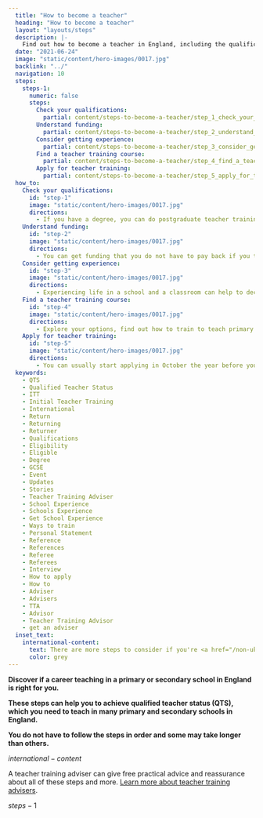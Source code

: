 ```yaml
---
  title: "How to become a teacher"
  heading: "How to become a teacher"
  layout: "layouts/steps"
  description: |-
    Find out how to become a teacher in England, including the qualifications you need, how to fund your training and where to find school experience.
  date: "2021-06-24"
  image: "static/content/hero-images/0017.jpg"
  backlink: "../"
  navigation: 10
  steps:
    steps-1:
      numeric: false
      steps: 
        Check your qualifications:
          partial: content/steps-to-become-a-teacher/step_1_check_your_qualifications
        Understand funding:
          partial: content/steps-to-become-a-teacher/step_2_understand_funding
        Consider getting experience:
          partial: content/steps-to-become-a-teacher/step_3_consider_getting_experience
        Find a teacher training course:
          partial: content/steps-to-become-a-teacher/step_4_find_a_teacher_training_course
        Apply for teacher training:
          partial: content/steps-to-become-a-teacher/step_5_apply_for_teacher_training
  how_to:
    Check your qualifications:
      id: "step-1"
      image: "static/content/hero-images/0017.jpg"
      directions:
        - If you have a degree, you can do postgraduate teacher training. If you don't have a degree, you can do undergraduate teacher training.
    Understand funding:
      id: "step-2"
      image: "static/content/hero-images/0017.jpg"
      directions:
        - You can get funding that you do not have to pay back if you train to teach certain subjects.
    Consider getting experience:
      id: "step-3"
      image: "static/content/hero-images/0017.jpg"
      directions:
        - Experiencing life in a school and a classroom can help to decide if teaching is right for you and who you want to teach.
    Find a teacher training course:
      id: "step-4"
      image: "static/content/hero-images/0017.jpg"
      directions:
        - Explore your options, find out how to train to teach primary or secondary.
    Apply for teacher training:
      id: "step-5"
      image: "static/content/hero-images/0017.jpg"
      directions:
        - You can usually start applying in October the year before your course starts but courses fill up quickly.
  keywords:
    - QTS
    - Qualified Teacher Status
    - ITT
    - Initial Teacher Training
    - International
    - Return
    - Returning
    - Returner
    - Qualifications
    - Eligibility
    - Eligible
    - Degree
    - GCSE
    - Event
    - Updates
    - Stories
    - Teacher Training Adviser
    - School Experience
    - Schools Experience
    - Get School Experience
    - Ways to train
    - Personal Statement
    - Reference
    - References
    - Referee
    - Referees
    - Interview
    - How to apply
    - How to
    - Adviser
    - Advisers
    - TTA
    - Advisor
    - Teacher Training Advisor
    - get an adviser
  inset_text:
    international-content:
      text: There are more steps to consider if you're <a href="/non-uk-teachers">a non-UK citizen</a>.
      color: grey
---
```

<strong>Discover if a career teaching in a primary or secondary school in England is right for you.</strong>

<b>These steps can help you to achieve qualified teacher status (QTS), which you need to teach in many primary and secondary schools in England.</b>

<b>You do not have to follow the steps in order and some may take longer than others.</b>

$international-content$

A teacher training adviser can give free practical advice and reassurance about all of these steps and more. [Learn more about teacher training advisers](/teacher-training-advisers).

$steps-1$
